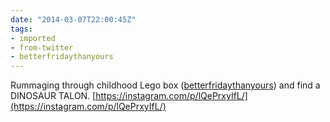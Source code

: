 ```yaml
---
date: "2014-03-07T22:00:45Z"
tags:
- imported
- from-twitter
- betterfridaythanyours
---
```

Rummaging through childhood Lego box \([betterfridaythanyours](/tags/betterfridaythanyours)\) and find a DINOSAUR TALON. [https://instagram.com/p/lQePrxyIfL/](https://instagram.com/p/lQePrxyIfL/)
